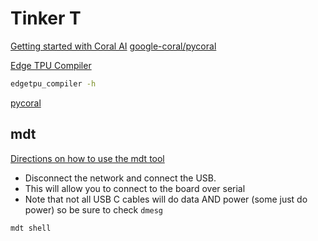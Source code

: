 # Tinker T

[Getting started with Coral AI](https://coral.ai/docs/dev-board-mini/get-started/)
[google-coral/pycoral](https://github.com/google-coral/pycoral)

[Edge TPU Compiler](https://coral.ai/docs/edgetpu/compiler/)

```sh
edgetpu_compiler -h
```

[pycoral](https://github.com/google-coral/pycoral)

## mdt

[Directions on how to use the mdt tool](https://coral.ai/docs/dev-board/mdt/#install-mdt)

- Disconnect the network and connect the USB. 
- This will allow you to connect to the board over serial
- Note that not all USB C cables will do data AND power (some just do power) so be sure to check `dmesg`

```sh
mdt shell
```

